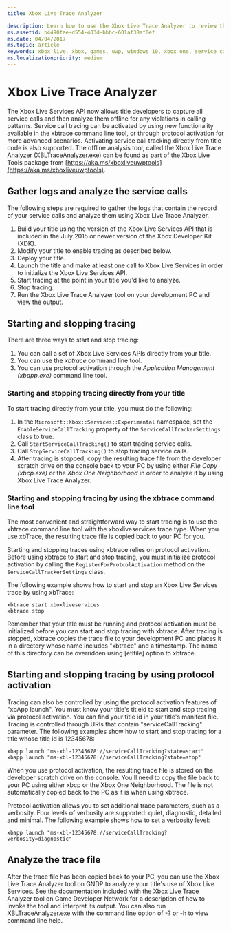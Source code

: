 ```yaml
---
title: Xbox Live Trace Analyzer

description: Learn how to use the Xbox Live Trace Analyzer to review the service calls made by your title.
ms.assetid: b4490fae-d554-403d-bbbc-601af38af0ef
ms.date: 04/04/2017
ms.topic: article
keywords: xbox live, xbox, games, uwp, windows 10, xbox one, service calls, testing, trace analyzer
ms.localizationpriority: medium
---
```

# Xbox Live Trace Analyzer

The Xbox Live Services API now allows title developers to capture all service calls and then analyze them offline for any violations in calling patterns. Service call tracing can be activated by using new functionality available in the xbtrace command line tool, or through protocol activation for more advanced scenarios. Activating service call tracking directly from title code is also supported. The offline analysis tool, called the Xbox Live Trace Analyzer (XBLTraceAnalyzer.exe) can be found as part of the Xbox Live Tools package from [https://aka.ms/xboxliveuwptools](https://aka.ms/xboxliveuwptools).


## Gather logs and analyze the service calls

The following steps are required to gather the logs that contain the record of your service calls and analyze them using Xbox Live Trace Analyzer.

1.  Build your title using the version of the Xbox Live Services API that is included in the July 2015 or newer version of the Xbox Developer Kit (XDK).
2.  Modify your title to enable tracing as described below.
3.  Deploy your title.
4.  Launch the title and make at least one call to Xbox Live Services in order to initialize the Xbox Live Services API.
5.  Start tracing at the point in your title you'd like to analyze.
6.  Stop tracing.
7.  Run the Xbox Live Trace Analyzer tool on your development PC and view the output.

## Starting and stopping tracing

There are three ways to start and stop tracing:

1.  You can call a set of Xbox Live Services APIs directly from your title.
2.  You can use the *xbtrace* command line tool.
3.  You can use protocol activation through the *Application Management (xbapp.exe)* command line tool.


### Starting and stopping tracing directly from your title

To start tracing directly from your title, you must do the following:

1.  In the `Microsoft::Xbox::Services::Experimental` namespace, set the `EnableServiceCallTracking` property of the `ServiceCallTrackerSettings` class to true.
2.  Call `StartServiceCallTracking()` to start tracing service calls.
3.  Call `StopServiceCallTracking()` to stop tracing service calls.
4.  After tracing is stopped, copy the resulting trace file from the developer scratch drive on the console back to your PC by using either *File Copy (xbcp.exe)* or the *Xbox One Neighborhood* in order to analyze it by using Xbox Live Trace Analyzer.

### Starting and stopping tracing by using the xbtrace command line tool

The most convenient and straightforward way to start tracing is to use the xbtrace command line tool with the xboxliveservices trace type. When you use xbTrace, the resulting trace file is copied back to your PC for you.

Starting and stopping traces using xbtrace relies on protocol activation. Before using xbtrace to start and stop tracing, you must initialize protocol activation by calling the `RegisterForProtcolActivation` method on the `ServiceCallTrackerSettings` class.

The following example shows how to start and stop an Xbox Live Services trace by using xbTrace:

    xbtrace start xboxliveservices
    xbtrace stop


Remember that your title must be running and protocol activation must be initialized before you can start and stop tracing with xbtrace. After tracing is stopped, xbtrace copies the trace file to your development PC and places it in a directory whose name includes "xbtrace" and a timestamp. The name of this directory can be overridden using \[etlfile\] option to xbtrace.

Starting and stopping tracing by using protocol activation
----------------------------------------------------------
Tracing can also be controlled by using the protocol activation features of "xbApp launch". You must know your title's titleid to start and stop tracing via protocol activation. You can find your title id in your title's manifest file. Tracing is controlled through URIs that contain "serviceCallTracking" parameter. The following examples show how to start and stop tracing for a title whose title id is 12345678:

    xbapp launch "ms-xbl-12345678://serviceCallTracking?state=start"
    xbapp launch "ms-xbl-12345678://serviceCallTracking?state=stop"

When you use protocol activation, the resulting trace file is stored on the developer scratch drive on the console. You'll need to copy the file back to your PC using either xbcp or the Xbox One Neighborhood. The file is not automatically copied back to the PC as it is when using xbtrace.

Protocol activation allows you to set additional trace parameters, such as a verbosity. Four levels of verbosity are supported: quiet, diagnostic, detailed and minimal. The following example shows how to set a verbosity level:

    xbapp launch "ms-xbl-12345678://serviceCallTracking?verbosity=diagnostic"

## Analyze the trace file

After the trace file has been copied back to your PC, you can use the Xbox Live Trace Analyzer tool on GNDP to analyze your title's use of Xbox Live Services. See the documentation included with the Xbox Live Trace Analyzer tool on Game Developer Network for a description of how to invoke the tool and interpret its output. You can also run XBLTraceAnalyzer.exe with the command line option of -? or -h to view command line help.

